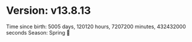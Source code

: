 # Version: v13.8.13
Time since birth: 5005 days, 120120 hours, 7207200 minutes, 432432000 seconds
Season: Spring 🌸
